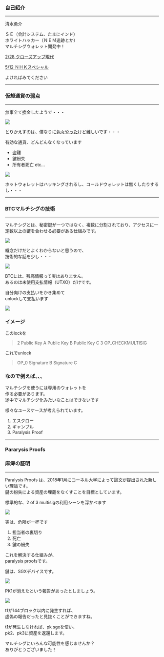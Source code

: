 
### 自己紹介
- - -
清水勇介

ＳＥ（会計システム、たまにインド）  
ホワイトハッカー（ＮＥＭ追跡とか）  
マルチシグウォレット開発中！

>>>

[2/28 クローズアップ現代](https://www.nhk.or.jp/gendai/articles/4102/index.html)

[5/12 ＮＨＫスペシャル](http://www6.nhk.or.jp/special/detail/index.html?aid=20180512)

よければみてください

---
### 仮想通貨の弱点
- - -

無事全て換金したようで・・・

![](https://yusukeshimizu.github.io/Multisig_pitch/img/thankyou.png)

>>>

とりかえすのは、僕なりに[色々やった](https://www.nhk.or.jp/gendai/articles/4102/index.html)けど難しいです・・・

>>>

有効な通貨、どんどんなくなっています  

* 盗難
* 鍵紛失
* 所有者死亡 etc...

>>>

![](https://yusukeshimizu.github.io/Multisig_pitch/img/BTCDistribution.png)

>>>

ホットウォレットはハッキングされるし、コールドウォレットは無くしたりするし・・・  

---
### BTCマルチシグの技術
- - -
マルチシグとは、秘密鍵が一つではなく、複数に分割されており、アクセスに一定数以上の鍵を合わせる必要がある仕組みです。

>>>

![](https://yusukeshimizu.github.io/Multisig_pitch/img/multisig.png)

>>>

概念だけだとよくわからないと思うので、  
技術的な話を少し・・・

>>>

![](https://yusukeshimizu.github.io/Multisig_pitch/img/UTXO.png)

BTCには、残高情報って実はありません。  
あるのは未使用支払情報（UTXO）だけです。

>>>

自分向けの支払いをかき集めて  
unlockして支払います

![](https://yusukeshimizu.github.io/Multisig_pitch/img/script.PNG)

>>>

### イメージ  
このlockを
> 2 Public Key A Public Key B Public Key C 3 OP_CHECKMULTISIG

これでunlock
> OP_0 Signature B Signature C

>>>

### なので例えば、、、

マルチシグを使うには専用のウォレットを  
作る必要があります。  
途中でマルチシグ化みたいなことはできないです

>>>

様々なユースケースが考えられています。

1. エスクロー
2. ギャンブル
3. Paralysis Proof

---
### Pararysis Proofs
### 麻痺の証明
- - - 

Paralysis Proofs は、2018年1月にコーネル大学によって論文が提出された新しい理論です。  
鍵の紛失による資産の埋蔵をなくすことを目標としています。

>>>

標準的な、2 of 3 multisigの利用シーンを浮かべます

![](https://yusukeshimizu.github.io/Multisig_pitch/img/multisig.png)

>>>

実は、危険が一杯です

1. 担当者の裏切り
2. 死亡
3. 鍵の紛失

>>>

これを解決する仕組みが、  
paralysis proofsです。

鍵は、SGXデバイスです。

>>>

![](https://yusukeshimizu.github.io/Multisig_pitch/img/sgx.png)

>>>

PK1が消えたという報告があったとしましょう。

![](https://yusukeshimizu.github.io/Multisig_pitch/img/sgx_tran.png)

>>>

t1が144ブロック以内に発生すれば、  
虚偽の報告だったと見抜くことができますね。

t1が発生しなければ、pk sgxを使い、  
pk2、pk3に資産を返還します。

>>>

マルチシグにいろんな可能性を感じませんか？  
ありがとうございました！
